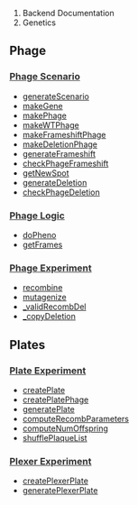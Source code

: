 <ol class="breadcrumb">
  <li>Backend Documentation</li>
  <li>Genetics</li>
</ol>
<h2>Phage</h2>
<div class="row">
  <div class="col-md-6">
    <h3 id="phage-scenario">
      <a href="genetics/phage-scenario.html" style="color:#333;">Phage Scenario</a>
    </h3>
    <ul>
      <li><a href="genetics/phage-scenario.html#generateScenario">generateScenario</a></li>
      <li><a href="genetics/phage-scenario.html#makeGene">makeGene</a></li>
      <li><a href="genetics/phage-scenario.html#makePhage">makePhage</a></li>
      <li><a href="genetics/phage-scenario.html#makeWTPhage">makeWTPhage</a></li>
      <li><a href="genetics/phage-scenario.html#makeFrameshiftPhage">makeFrameshiftPhage</a></li>
      <li><a href="genetics/phage-scenario.html#makeDeletionPhage">makeDeletionPhage</a></li>
      <li><a href="genetics/phage-scenario.html#generateFrameshift">generateFrameshift</a></li>
      <li><a href="genetics/phage-scenario.html#checkPhageFrameshift">checkPhageFrameshift</a></li>
      <li><a href="genetics/phage-scenario.html#getNewSpot">getNewSpot</a></li>
      <li><a href="genetics/phage-scenario.html#generateDeletion">generateDeletion</a></li>
      <li><a href="genetics/phage-scenario.html#checkPhageDeletion">checkPhageDeletion</a></li>
    </ul>
  </div>
  <!-- end col-md-6 -->
  <div class="col-md-6">
    <h3 id="phage-logic">
      <a href="genetics/phage-logic.html" style="color:#333;">Phage Logic</a>
    </h3>
    <ul>
      <li><a href="genetics/phage-logic.html#doPheno">doPheno</a></li>
      <li><a href="genetics/phage-logic.html#getFrames">getFrames</a></li>
    </ul>
  </div>
  <!-- end col-md-6 -->
  <div class="col-md-6">
    <h3 id="phage-experiment">
      <a href="genetics/phage-experiment.html" style="color:#333;">Phage Experiment</a>
    </h3>
    <ul>
      <li><a href="genetics/phage-experiment.html#recombine">recombine</a></li>
      <li><a href="genetics/phage-experiment.html#mutagenize">mutagenize</a></li>
      <li><a href="genetics/phage-experiment.html#_validRecombDel">_validRecombDel</a></li>
      <li><a href="genetics/phage-experiment.html#_copyDeletion">_copyDeletion</a></li>
    </ul>
  </div>
  <!-- end col-md-6 -->
</div> <!-- end div row -->

<h2>Plates</h2>
<div class="row">
  <div class="col-md-6">
    <h3 id="plate-experiment">
      <a href="genetics/plate-experiment.html" style="color:#333;">Plate Experiment</a>
    </h3>
    <ul>
      <li><a href="genetics/plate-experiment.html#createPlate">createPlate</a></li>
      <li><a href="genetics/plate-experiment.html#createPlatePhage">createPlatePhage</a></li>
      <li><a href="genetics/plate-experiment.html#generatePlate">generatePlate</a></li>
      <li><a href="genetics/plate-experiment.html#computeRecombParameters">computeRecombParameters</a></li>
      <li><a href="genetics/plate-experiment.html#computeNumOffspring">computeNumOffspring</a></li>
      <li><a href="genetics/plate-experiment.html#shufflePlaqueList">shufflePlaqueList</a></li>
    </ul>
  </div>
  <!-- end col-md-6 -->
  <div class="col-md-6">
    <h3 id="plexer-experiment">
      <a href="genetics/plexer-experiment.html" style="color:#333;">Plexer Experiment</a>
    </h3>
    <ul>
      <li><a href="genetics/plexer-experiment.html#createPlexerPlate">createPlexerPlate</a></li>
      <li><a href="genetics/plexer-experiment#generatePlexerPlate">generatePlexerPlate</a></li>
    </ul>
  </div>
  <!-- end col-md-6 -->
</div>
<!-- end row -->
